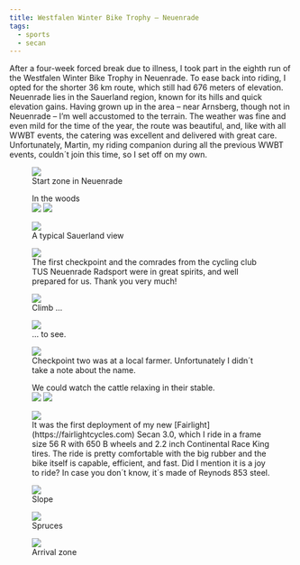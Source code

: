 ```yaml
---
title: Westfalen Winter Bike Trophy – Neuenrade
tags:
  - sports
  - secan
---
```

After a four-week forced break due to illness, I took part in the eighth run of the Westfalen Winter Bike Trophy in Neuenrade. To ease back into riding, I opted for the shorter 36 km route, which still had 676 meters of elevation. Neuenrade lies in the Sauerland region, known for its hills and quick elevation gains. Having grown up in the area – near Arnsberg, though not in Neuenrade – I’m well accustomed to the terrain. The weather was fine and even mild for the time of the year, the route was beautiful, and, like with all WWBT events, the catering was excellent and delivered with great care. Unfortunately, Martin, my riding companion during all the previous WWBT events, couldn´t join this time, so I set off on my own.

<figure>
<img src="/img/secan/IMG_7087.jpg">
<figcaption>Start zone in Neuenrade</figcaption>
</figure>

<figure>
<figcaption>In the woods</figcaption>
<div class="md:split">
<img src="/img/secan/IMG_7088.jpg">
<img src="/img/secan/IMG_7089.jpg">
</div>
</figure>

<figure>
<img src="/img/secan/IMG_7090.jpg">
<figcaption>A typical Sauerland view</figcaption>
</figure>

<figure>
<img src="/img/secan/IMG_7092.jpg">
<figcaption>The first checkpoint and the comrades from the cycling club TUS Neuenrade Radsport were in great spirits, and well prepared for us. Thank you very much!</figcaption>
</figure>

<figure>
<img src="/img/secan/IMG_7095.jpg">
<figcaption>Climb …</figcaption>
</figure>

<figure>
<img src="/img/secan/IMG_7099.jpg">
<figcaption>… to see.</figcaption>
</figure>

<figure>
<img src="/img/secan/IMG_7102.jpg">
<figcaption>Checkpoint two was at a local farmer. Unfortunately I didn´t take a note about the name. </figcaption>
</figure>

<figure>
<figcaption>We could watch the cattle relaxing in their stable.</figcaption>
<img src="/img/secan/IMG_7105.jpg">
<img src="/img/secan/IMG_7108.jpg">
</figure>

<figure>
<img src="/img/secan/IMG_7106.jpg">
<figcaption> It was the first deployment of my new [Fairlight](https://fairlightcycles.com) Secan 3.0, which I ride in a frame size 56 R with 650 B wheels and 2.2 inch Continental Race King tires. The ride is pretty comfortable with the big rubber and the bike itself is capable, efficient, and fast. Did I mention it is a joy to ride? In case you don´t know, it´s made of Reynods 853 steel.</figcaption>
</figure>

<figure>
<img src="/img/secan/IMG_7109.jpg">
<figcaption>Slope</figcaption>
</figure>

<figure>
<img src="/img/secan/IMG_7111.jpg">
<figcaption>Spruces</figcaption>
</figure>

<figure>
<img src="/img/secan/IMG_7114.jpg">
<figcaption>Arrival zone</figcaption>
</figure>

